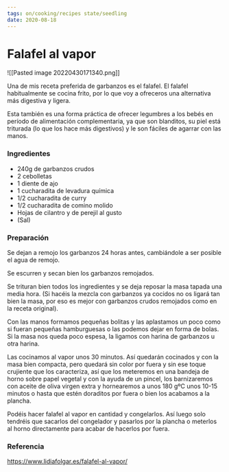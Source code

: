 ```yaml
---
tags: on/cooking/recipes state/seedling
date: 2020-08-18
---
```

# Falafel al vapor
![[Pasted image 20220430171340.png]]

Una de mis receta preferida de garbanzos es el falafel. El falafel habitualmente se cocina frito, por lo que voy a ofreceros una alternativa más digestiva y ligera.

Esta también es una forma práctica de ofrecer legumbres a los bebés en período de alimentación complementaria, ya que son blanditos, su piel está triturada (lo que los hace más digestivos) y le son fáciles de agarrar con las manos.

### Ingredientes
-   240g de garbanzos crudos
-   2 cebolletas
-   1 diente de ajo
-   1 cucharadita de levadura química
-   1/2 cucharadita de curry
-   1/2 cucharadita de comino molido
-   Hojas de cilantro y de perejil al gusto
-   (Sal)

### Preparación

Se dejan a remojo los garbanzos 24 horas antes, cambiándole a ser posible el agua de remojo.

Se escurren y secan bien los garbanzos remojados.

Se trituran bien todos los ingredientes y se deja reposar la masa tapada una media hora. (Si hacéis la mezcla con garbanzos ya cocidos no os ligará tan bien la masa, por eso es mejor con garbanzos crudos remojados como en la receta original).

Con las manos formamos pequeñas bolitas y las aplastamos un poco como si fueran pequeñas hamburguesas o las podemos dejar en forma de bolas. Si la masa nos queda poco espesa, la ligamos con harina de garbanzos u otra harina.

Las cocinamos al vapor unos 30 minutos. Así quedarán cocinados y con la masa bien compacta, pero quedará sin color por fuera y sin ese toque crujiente que los caracteriza, así que los meteremos en una bandeja de horno sobre papel vegetal y con la ayuda de un pincel, los barnizaremos con aceite de oliva virgen extra y hornearemos a unos 180 gºC unos 10-15 minutos o hasta que estén doraditos por fuera o bien los acabamos a la plancha.

Podéis hacer falafel al vapor en cantidad y congelarlos. Así luego solo tendréis que sacarlos del congelador y pasarlos por la plancha o meterlos al horno directamente para acabar de hacerlos por fuera.

### Referencia
https://www.lidiafolgar.es/falafel-al-vapor/
